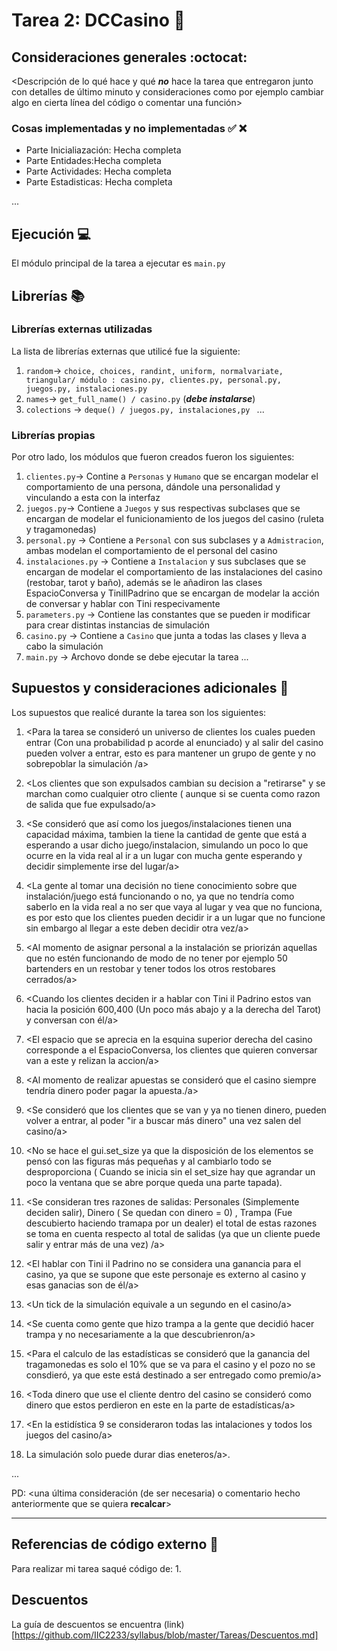 # Tarea 2: DCCasino :school_satchel:


## Consideraciones generales :octocat:

<Descripción de lo qué hace y qué **_no_** hace la tarea que entregaron junto
con detalles de último minuto y consideraciones como por ejemplo cambiar algo
en cierta línea del código o comentar una función>

### Cosas implementadas y no implementadas :white_check_mark: :x:

* Parte Inicialiazación: Hecha completa
* Parte Entidades:Hecha completa
* Parte Actividades: Hecha completa
* Parte Estadisticas: Hecha completa

...

## Ejecución :computer:
El módulo principal de la tarea a ejecutar es  ```main.py```


## Librerías :books:
### Librerías externas utilizadas
La lista de librerías externas que utilicé fue la siguiente:

1. ```random```-> ```choice, choices, randint, uniform, normalvariate, triangular/ módulo : casino.py, clientes.py, personal.py, juegos.py, instalaciones.py```
2. ```names```-> ```get_full_name() / casino.py``` (**_debe instalarse_**)
3. ``` colections ``` -> ```deque() / juegos.py, instalaciones,py ```
...

### Librerías propias
Por otro lado, los módulos que fueron creados fueron los siguientes:

1. ```clientes.py```-> Contine a ```Personas``` y  ```Humano``` que se encargan modelar el comportamiento de una persona, dándole una personalidad y vinculando a esta
con la interfaz
2. ```juegos.py```-> Contiene a ```Juegos``` y sus respectivas subclases que se encargan de modelar el funicionamiento de los juegos del
casino (ruleta y tragamonedas)
3. ```personal.py``` -> Contiene a ```Personal``` con sus subclases y a ```Admistracion```, ambas modelan el comportamiento de el personal del casino
4. ```instalaciones.py``` -> Contiene a ```Instalacion``` y sus subclases que se encargan de modelar el comportamiento de las instalaciones del casino
(restobar, tarot y baño), además se le añadiron las clases EspacioConversa y TiniIlPadrino que se encargan de modelar la acción de conversar y hablar con Tini respecivamente
5. ```parameters.py``` -> Contiene las constantes que se pueden ir modificar para crear distintas instancias de simulación
6. ```casino.py``` -> Contiene a ```Casino``` que junta a todas las clases y lleva a cabo la simulación
7. ```main.py``` -> Archovo donde se debe ejecutar la tarea
...

## Supuestos y consideraciones adicionales :thinking:
Los supuestos que realicé durante la tarea son los siguientes:

1. <Para la tarea se consideró un universo de clientes los cuales pueden entrar (Con una probabilidad p acorde al enunciado)
 y al salir del casino pueden volver a entrar, esto es para mantener un grupo de gente y no sobrepoblar la simulación /a>

2. <Los clientes que son expulsados cambian su decision a "retirarse" y se marchan como cualquier otro cliente ( aunque si se cuenta como razon
de salida que fue expulsado/a>
3. <Se consideró que así como los juegos/instalaciones tienen una capacidad máxima, tambien la tiene la cantidad de gente que está a esperando
a usar dicho juego/instalacion, simulando un poco lo que ocurre en la vida real al ir a un lugar con mucha gente esperando y decidir simplemente irse
del lugar/a>
4. <La gente al tomar una decisión no tiene conocimiento sobre que instalación/juego está funcionando o no, ya que no tendría como saberlo en la vida real
a no ser que vaya al lugar y vea que no funciona, es por esto que los clientes pueden decidir ir a un lugar que no funcione sin embargo al llegar a este deben decidir
otra vez/a>
5. <Al momento de asignar personal a la instalación se priorizán aquellas que no estén funcionando de modo de no tener por ejemplo 50 bartenders en un restobar
y tener todos los otros restobares cerrados/a>
7. <Cuando los clientes deciden ir a hablar con Tini il Padrino estos van hacia la posición 600,400 (Un poco más abajo y a la derecha del Tarot) y conversan con él/a>
8. <El espacio que se aprecia en la esquina superior derecha del casino corresponde a el EspacioConversa, los clientes que quieren conversar
van a este y relizan la accion/a>
9. <Al momento de realizar apuestas se consideró que el casino siempre tendría dinero poder pagar la apuesta./a>
10. <Se consideró que los clientes que se van y ya no tienen dinero, pueden volver a entrar, al poder "ir a buscar más dinero" una vez salen del casino/a>
11. <No se hace el gui.set_size ya que la disposición de los elementos se pensó con las figuras más pequeñas y al cambiarlo
todo se desproporciona ( Cuando se inicia sin el set_size hay que agrandar un poco la ventana que se abre porque queda una parte tapada).
12. <Se consideran tres razones de salidas: Personales (Simplemente deciden salir), Dinero ( Se quedan con dinero = 0) , Trampa (Fue descubierto haciendo tramapa por un dealer)
el total de estas razones se toma en cuenta respecto al total de salidas (ya que un cliente puede salir y entrar más de una vez) /a>
13. <El hablar con Tini il Padrino no se considera una ganancia para el casino, ya que se supone que este personaje es externo al casino y esas ganacias son de él/a>
14. <Un tick de la simulación equivale a un segundo en el casino/a>
15. <Se cuenta como gente que hizo trampa a la gente que decidió hacer trampa y no necesariamente a la que descubrienron/a>
16. <Para el calculo de las estadísticas se consideró que la ganancia del tragamonedas es solo el 10% que se va para el casino y el pozo no se consdieró, ya que este está destinado
a ser entregado como premio/a>
17. <Toda dinero que use el cliente dentro del casino se consideró como dinero que estos perdieron en este en la parte de estadísticas/a>
18. <En la estidística 9 se consideraron todas las intalaciones y todos los juegos del casino/a>
19. La simulación solo puede durar dias eneteros/a>.

...

PD: <una última consideración (de ser necesaria) o comentario hecho anteriormente que se quiera **recalcar**>


-------




## Referencias de código externo :book:

Para realizar mi tarea saqué código de:
1.



## Descuentos
La guía de descuentos se encuentra (link)[https://github.com/IIC2233/syllabus/blob/master/Tareas/Descuentos.md]